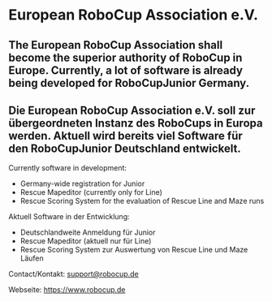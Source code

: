 # European RoboCup Association e.V.
## The European RoboCup Association shall become the superior authority of RoboCup in Europe. Currently, a lot of software is already being developed for RoboCupJunior Germany.
## Die European RoboCup Association e.V. soll zur übergeordneten Instanz des RoboCups in Europa werden. Aktuell wird bereits viel Software für den RoboCupJunior Deutschland entwickelt.

Currently software in development:
- Germany-wide registration for Junior
- Rescue Mapeditor (currently only for Line)
- Rescue Scoring System for the evaluation of Rescue Line and Maze runs

Aktuell Software in der Entwicklung:
- Deutschlandweite Anmeldung für Junior
- Rescue Mapeditor (aktuell nur für Line)
- Rescue Scoring System zur Auswertung von Rescue Line und Maze Läufen

Contact/Kontakt: support@robocup.de

Webseite: https://www.robocup.de
